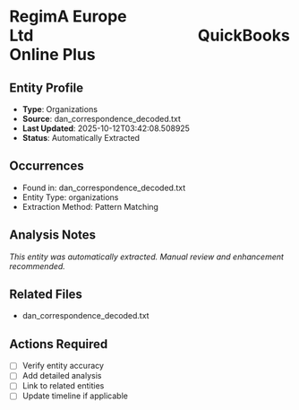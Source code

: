 # RegimA Europe Ltd                     QuickBooks Online Plus

## Entity Profile
- **Type**: Organizations
- **Source**: dan_correspondence_decoded.txt
- **Last Updated**: 2025-10-12T03:42:08.508925
- **Status**: Automatically Extracted

## Occurrences
- Found in: dan_correspondence_decoded.txt
- Entity Type: organizations
- Extraction Method: Pattern Matching

## Analysis Notes
*This entity was automatically extracted. Manual review and enhancement recommended.*

## Related Files
- dan_correspondence_decoded.txt

## Actions Required
- [ ] Verify entity accuracy
- [ ] Add detailed analysis
- [ ] Link to related entities
- [ ] Update timeline if applicable
